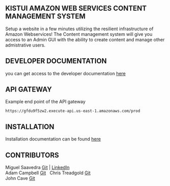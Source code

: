 ## KISTUI AMAZON WEB SERVICES CONTENT MANAGEMENT SYSTEM 
Setup a website in a few minutes utilizing the resilient infrastructure of Amazon Webservices! The Content management system will give you access to an Admin GUI with the ability to create content and manage other admistrative users.  

## DEVELOPER DOCUMENTATION
you can get access to the developer documentation [here](https://github.com/Kitsui/AWS-CMS-LAMBDA/wiki)

## API GATEWAY
Example end point of the API gateway
````
https://gfdu9f5zw2.execute-api.us-east-1.amazonaws.com/prod
````

## INSTALLATION
Installation documentation can be found  [here](http://kitsui.github.io/docs/)


## CONTRIBUTORS
Miguel Saavedra [Git](https://github.com/chownema) | [LinkedIn](https://nz.linkedin.com/in/miguel-saavedra-ab0865aa)  
Adam Campbell [Git](https://github.com/sorgenskammer)  
Chris Treadgold [Git](https://github.com/Christopher-Treadgold)  
John Cave [Git](https://github.com/johncave)




